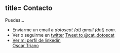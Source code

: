 title= Contacto
---

Puedes...

* Enviarme un email a *dotoscat (at) gmail (dot) com*.
* Ver o seguirme en [twitter](https://twitter.com/cat_dotoscat)
    <a href="https://twitter.com/intent/tweet?screen_name=cat_dotoscat&ref_src=twsrc%5Etfw" class="twitter-mention-button" data-text="¡Hola! ..." data-lang="es" data-show-count="false">Tweet to @cat_dotoscat</a><script async src="https://platform.twitter.com/widgets.js" charset="utf-8"></script>
* [Ver mi perfil de linkedin](https://in.linkedin.com/in/oscar-triano-g7)
    <script type="text/javascript" src="https://platform.linkedin.com/badges/js/profile.js" async defer></script>
    <div class="LI-profile-badge"  data-version="v1" data-size="medium" data-locale="en_US" data-type="horizontal" data-theme="light" data-vanity="oscar-triano-g7"><a class="LI-simple-link" href='https://es.linkedin.com/in/oscar-triano-g7?trk=profile-badge'>Oscar Triano</a></div>
